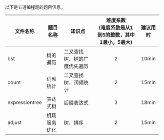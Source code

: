 以下是五道编程题的题目信息。
    
  | 文件名称 | 题目名称 | 知识点 | 难度系数<br>(难度系数是从1到5的整数，其中1最小，5最大) | 建议用时 |
  | -------- | -------- | ------ | :--------: | :--------: |
  |bst|树的遍历|二叉查找树、树的广度优先遍历|2|10min|
  |count|词频统计|二叉查找树、词频统计|2|15min|
  |expressiontree|表达式树|后缀表达式|3|18min|
  |adjust|机场服务优化|树、排序|2|15min|
